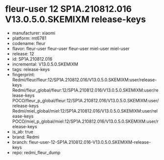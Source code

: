 # fleur-user 12 SP1A.210812.016 V13.0.5.0.SKEMIXM release-keys
- manufacturer: xiaomi
- platform: mt6781
- codename: fleur
- flavor: fleur-user
fleur-user
fleur-user
miel-user
miel-user
- release: 12
- id: SP1A.210812.016
- incremental: V13.0.5.0.SKEMIXM
- tags: release-keys
- fingerprint: Redmi/fleur/fleur:12/SP1A.210812.016/V13.0.5.0.SKEMIXM:user/release-keys
Redmi/fleur_global/fleur:12/SP1A.210812.016/V13.0.5.0.SKEMIXM:user/release-keys
POCO/fleur_p_global/fleur:12/SP1A.210812.016/V13.0.5.0.SKEMIXM:user/release-keys
Redmi/miel_global/miel:12/SP1A.210812.016/V13.0.5.0.SKEMIXM:user/release-keys
POCO/miel_p_global/miel:12/SP1A.210812.016/V13.0.5.0.SKEMIXM:user/release-keys
- is_ab: true
- brand: Redmi
- branch: fleur-user-12-SP1A.210812.016-V13.0.5.0.SKEMIXM-release-keys
- repo: redmi_fleur_dump
